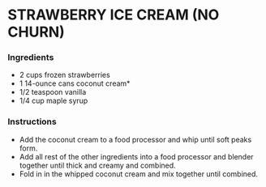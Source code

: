 # STRAWBERRY ICE CREAM (NO CHURN)

### Ingredients
- 2 cups frozen strawberries
- 1 14-ounce cans coconut cream*
- 1/2 teaspoon vanilla
- 1/4 cup maple syrup

### Instructions
- Add the coconut cream to a food processor and whip until soft peaks form.
- Add all rest of the other ingredients into a food processor and blender together until thick and creamy and combined. 
- Fold in in the whipped coconut cream and mix together until combined.
